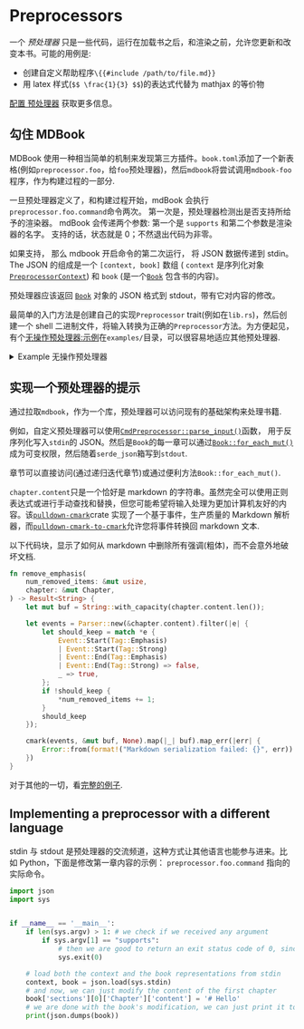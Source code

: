 # Preprocessors

一个 _预处理器_ 只是一些代码，运行在加载书之后，和渲染之前，允许您更新和改变本书。可能的用例是:

- 创建自定义帮助程序`\{{#include /path/to/file.md}}`
- 用 latex 样式(`$$ \frac{1}{3} $$`)的表达式代替为 mathjax 的等价物

[配置 预处理器](../format/configuration/preprocessors.zh.md) 获取更多信息。

## 勾住 MDBook

MDBook 使用一种相当简单的机制来发现第三方插件。`book.toml`添加了一个新表格(例如`preprocessor.foo`，给`foo`预处理器)，然后`mdbook`将尝试调用`mdbook-foo`程序，作为构建过程的一部分.

一旦预处理器定义了，和构建过程开始，mdBook 会执行`preprocessor.foo.command`命令两次。
第一次是，预处理器检测出是否支持所给予的渲染器。
mdBook 会传递两个参数: 第一个是 `supports` 和第二个参数是渲染器的名字。
支持的话，状态就是 0；不然退出代码为非零。

如果支持， 那么 mdbook 开启命令的第二次运行， 将 JSON 数据传递到 stdin。
The JSON 的组成是一个 `[context, book]` 数组 ( `context` 是序列化对象 [`PreprocessorContext`]) 和 `book` (是一个[`Book`] 包含书的内容)。

预处理器应该返回 [`Book`] 对象的 JSON 格式到 stdout，带有它对内容的修改。

最简单的入门方法是创建自己的实现`Preprocessor` trait(例如在`lib.rs`)，然后创建一个 shell 二进制文件，将输入转换为正确的`Preprocessor`方法。为方便起见，有个[无操作预处理器:示例][an example no-op preprocessor]在`examples/`目录，可以很容易地适应其他预处理器.

<details>
<summary>Example 无操作预处理器</summary>

```rust
// nop-preprocessors.rs

{{#include ../../examples/nop-preprocessor.rs}}
```

</details>

## 实现一个预处理器的提示

通过拉取`mdbook`，作为一个库，预处理器可以访问现有的基础架构来处理书籍.

例如，自定义预处理器可以使用[`CmdPreprocessor::parse_input()`]函数， 用于反序列化写入`stdin`的 JSON。然后是`Book`的每一章可以通过[`Book::for_each_mut()`]成为可变权限，然后随着`serde_json`箱写到`stdout`.

章节可以直接访问(通过递归迭代章节)或通过便利方法`Book::for_each_mut()`.

`chapter.content`只是一个恰好是 markdown 的字符串。虽然完全可以使用正则表达式或进行手动查找和替换，但您可能希望将输入处理为更加计算机友好的内容。该[`pulldown-cmark`][pc]crate 实现了一个基于事件，生产质量的 Markdown 解析器，而[`pulldown-cmark-to-cmark`][pctc]允许您将事件转换回 markdown 文本.

以下代码块，显示了如何从 markdown 中删除所有强调(粗体)，而不会意外地破坏文档.

```rust
fn remove_emphasis(
    num_removed_items: &mut usize,
    chapter: &mut Chapter,
) -> Result<String> {
    let mut buf = String::with_capacity(chapter.content.len());

    let events = Parser::new(&chapter.content).filter(|e| {
        let should_keep = match *e {
            Event::Start(Tag::Emphasis)
            | Event::Start(Tag::Strong)
            | Event::End(Tag::Emphasis)
            | Event::End(Tag::Strong) => false,
            _ => true,
        };
        if !should_keep {
            *num_removed_items += 1;
        }
        should_keep
    });

    cmark(events, &mut buf, None).map(|_| buf).map_err(|err| {
        Error::from(format!("Markdown serialization failed: {}", err))
    })
}
```

对于其他的一切，看[完整的例子][example].

## Implementing a preprocessor with a different language

stdin 与 stdout 是预处理器的交流频道，这种方式让其他语言也能参与进来。比如 Python，下面是修改第一章内容的示例：
`preprocessor.foo.command` 指向的实际命令。

```python
import json
import sys


if __name__ == '__main__':
    if len(sys.argv) > 1: # we check if we received any argument
        if sys.argv[1] == "supports":
            # then we are good to return an exit status code of 0, since the other argument will just be the renderer's name
            sys.exit(0)

    # load both the context and the book representations from stdin
    context, book = json.load(sys.stdin)
    # and now, we can just modify the content of the first chapter
    book['sections'][0]['Chapter']['content'] = '# Hello'
    # we are done with the book's modification, we can just print it to stdout,
    print(json.dumps(book))
```

[preprocessor-docs]: https://docs.rs/mdbook/latest/mdbook/preprocess/trait.Preprocessor.html
[pc]: https://crates.io/crates/pulldown-cmark
[pctc]: https://crates.io/crates/pulldown-cmark-to-cmark
[example]: https://github.com/rust-lang/mdBook/blob/master/examples/nop-preprocessor.rs
[an example no-op preprocessor]: https://github.com/rust-lang/mdBook/blob/master/examples/nop-preprocessor.rs
[`cmdpreprocessor::parse_input()`]: https://docs.rs/mdbook/latest/mdbook/preprocess/trait.Preprocessor.html#method.parse_input
[`book::for_each_mut()`]: https://docs.rs/mdbook/latest/mdbook/book/struct.Book.html#method.for_each_mut
[`preprocessorcontext`]: https://docs.rs/mdbook/latest/mdbook/preprocess/struct.PreprocessorContext.html
[`book`]: https://docs.rs/mdbook/latest/mdbook/book/struct.Book.html
